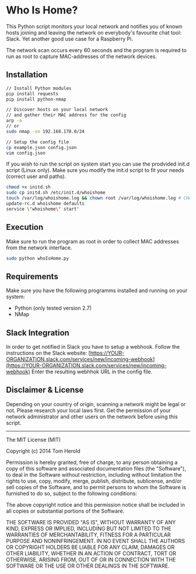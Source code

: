 # Who Is Home?

This Python script monitors your local network and notifies you of known hosts joining and leaving the network on everybody's favourite chat tool: Slack. Yet another good use case for a Raspberry Pi.

The network scan occurs every 60 seconds and the program is required to run as root to capture MAC-addresses of the network devices.

## Installation

```bash
// Install Python modules
pip install requests
pip install python-nmap

// Discover hosts on your local network
// and gather their MAC address for the config
arp -a
// or
sudo nmap -sn 192.168.178.0/24

// Setup the config file
cp example.json config.json
vim config.json
```

If you wish to run the script on system start you can use the prodvided init.d script (Linux only). Make sure you modify the init.d script to fit your needs (correct user and paths).
```bash
chmod +x initd.sh
sudo cp initd.sh /etc/init.d/whoishome
touch /var/log/whoishome.log && chown root /var/log/whoishome.log # CHANGE USER HERE
update-rc.d whoishome defaults
service \"whoishome\" start"
```

## Execution

Make sure to run the program as root in order to collect MAC addresses from the network interface.

```bash
sudo python whoIsHome.py
```

## Requirements

Make sure you have the following programms installed and running on your system:
- Python (only tested version 2.7)
- NMap

## Slack Integration

In order to get notified in Slack you have to setup a webhook. Follow the instructions on the Slack website: [https://YOUR-ORGANIZATION.slack.com/services/new/incoming-webhook](https://YOUR-ORGANIZATION.slack.com/services/new/incoming-webhook)
Enter the resulting webhhok URL in the config file.

## Disclaimer & License

Depending on your country of origin, scanning a network might be legal or not. Please research your local laws first. Get the permission of your network administrator and other users on the network before using this script.

---

The MIT License (MIT)

Copyright (c) 2014 Tom Herold

Permission is hereby granted, free of charge, to any person obtaining a copy
of this software and associated documentation files (the "Software"), to deal
in the Software without restriction, including without limitation the rights
to use, copy, modify, merge, publish, distribute, sublicense, and/or sell
copies of the Software, and to permit persons to whom the Software is
furnished to do so, subject to the following conditions:

The above copyright notice and this permission notice shall be included in
all copies or substantial portions of the Software.

THE SOFTWARE IS PROVIDED "AS IS", WITHOUT WARRANTY OF ANY KIND, EXPRESS OR
IMPLIED, INCLUDING BUT NOT LIMITED TO THE WARRANTIES OF MERCHANTABILITY,
FITNESS FOR A PARTICULAR PURPOSE AND NONINFRINGEMENT. IN NO EVENT SHALL THE
AUTHORS OR COPYRIGHT HOLDERS BE LIABLE FOR ANY CLAIM, DAMAGES OR OTHER
LIABILITY, WHETHER IN AN ACTION OF CONTRACT, TORT OR OTHERWISE, ARISING FROM,
OUT OF OR IN CONNECTION WITH THE SOFTWARE OR THE USE OR OTHER DEALINGS IN
THE SOFTWARE.
